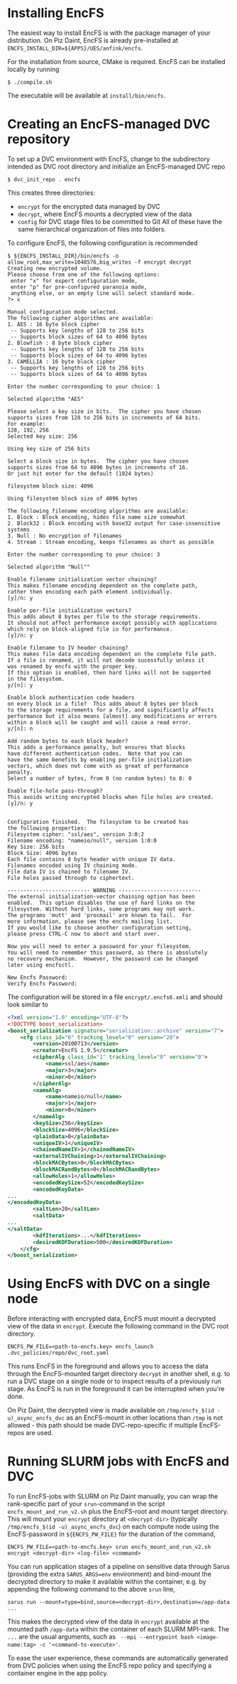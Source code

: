 # Installing EncFS

The easiest way to install EncFS is with the package manager of your distribution. On Piz Daint, EncFS is already pre-installed at `ENCFS_INSTALL_DIR=${APPS}/UES/anfink/encfs`.

For the installation from source, CMake is required. EncFS can be installed locally by running
```shell
$ ./compile.sh
```
The executable will be available at `install/bin/encfs`.

# Creating an EncFS-managed DVC repository

To set up a DVC environment with EncFS, change to the subdirectory intended as DVC root directory and initialize an EncFS-managed DVC repo

```shell
$ dvc_init_repo . encfs
```

This creates three directories:
 * `encrypt` for the encrypted data managed by DVC
 * `decrypt`, where EncFS mounts a decrypted view of the data
 * `config` for DVC stage files to be committed to Git
All of these have the same hierarchical organization of files into folders.

To configure EncFS, the following configuration is recommended
```shell
$ ${ENCFS_INSTALL_DIR}/bin/encfs -o allow_root,max_write=1048576,big_writes -f encrypt decrypt
Creating new encrypted volume.
Please choose from one of the following options:
 enter "x" for expert configuration mode,
 enter "p" for pre-configured paranoia mode,
 anything else, or an empty line will select standard mode.
?> x

Manual configuration mode selected.
The following cipher algorithms are available:
1. AES : 16 byte block cipher
 -- Supports key lengths of 128 to 256 bits
 -- Supports block sizes of 64 to 4096 bytes
2. Blowfish : 8 byte block cipher
 -- Supports key lengths of 128 to 256 bits
 -- Supports block sizes of 64 to 4096 bytes
3. CAMELLIA : 16 byte block cipher
 -- Supports key lengths of 128 to 256 bits
 -- Supports block sizes of 64 to 4096 bytes

Enter the number corresponding to your choice: 1

Selected algorithm "AES"

Please select a key size in bits.  The cipher you have chosen
supports sizes from 128 to 256 bits in increments of 64 bits.
For example: 
128, 192, 256
Selected key size: 256

Using key size of 256 bits

Select a block size in bytes.  The cipher you have chosen
supports sizes from 64 to 4096 bytes in increments of 16.
Or just hit enter for the default (1024 bytes)

filesystem block size: 4096

Using filesystem block size of 4096 bytes

The following filename encoding algorithms are available:
1. Block : Block encoding, hides file name size somewhat
2. Block32 : Block encoding with base32 output for case-insensitive systems
3. Null : No encryption of filenames
4. Stream : Stream encoding, keeps filenames as short as possible

Enter the number corresponding to your choice: 3

Selected algorithm "Null""

Enable filename initialization vector chaining?
This makes filename encoding dependent on the complete path, 
rather then encoding each path element individually.
[y]/n: y

Enable per-file initialization vectors?
This adds about 8 bytes per file to the storage requirements.
It should not affect performance except possibly with applications
which rely on block-aligned file io for performance.
[y]/n: y

Enable filename to IV header chaining?
This makes file data encoding dependent on the complete file path.
If a file is renamed, it will not decode sucessfully unless it
was renamed by encfs with the proper key.
If this option is enabled, then hard links will not be supported
in the filesystem.
y/[n]: y

Enable block authentication code headers
on every block in a file?  This adds about 8 bytes per block
to the storage requirements for a file, and significantly affects
performance but it also means [almost] any modifications or errors
within a block will be caught and will cause a read error.
y/[n]: n

Add random bytes to each block header?
This adds a performance penalty, but ensures that blocks
have different authentication codes.  Note that you can
have the same benefits by enabling per-file initialization
vectors, which does not come with as great of performance
penalty. 
Select a number of bytes, from 0 (no random bytes) to 8: 0

Enable file-hole pass-through?
This avoids writing encrypted blocks when file holes are created.
[y]/n: y


Configuration finished.  The filesystem to be created has
the following properties:
Filesystem cipher: "ssl/aes", version 3:0:2
Filename encoding: "nameio/null", version 1:0:0
Key Size: 256 bits
Block Size: 4096 bytes
Each file contains 8 byte header with unique IV data.
Filenames encoded using IV chaining mode.
File data IV is chained to filename IV.
File holes passed through to ciphertext.

-------------------------- WARNING --------------------------
The external initialization-vector chaining option has been
enabled.  This option disables the use of hard links on the
filesystem. Without hard links, some programs may not work.
The programs 'mutt' and 'procmail' are known to fail.  For
more information, please see the encfs mailing list.
If you would like to choose another configuration setting,
please press CTRL-C now to abort and start over.

Now you will need to enter a password for your filesystem.
You will need to remember this password, as there is absolutely
no recovery mechanism.  However, the password can be changed
later using encfsctl.

New Encfs Password: 
Verify Encfs Password:
```
The configuration will be stored in a file `encrypt/.encfs6.xmli` and should look similar to 

```xml
<?xml version="1.0" encoding="UTF-8"?>
<!DOCTYPE boost_serialization>
<boost_serialization signature="serialization::archive" version="7">
    <cfg class_id="0" tracking_level="0" version="20">
        <version>20100713</version>
        <creator>EncFS 1.9.5</creator>
        <cipherAlg class_id="1" tracking_level="0" version="0">
            <name>ssl/aes</name>
            <major>3</major>
            <minor>0</minor>
        </cipherAlg>
        <nameAlg>
            <name>nameio/null</name>
            <major>1</major>
            <minor>0</minor>
        </nameAlg>
        <keySize>256</keySize>
        <blockSize>4096</blockSize>
        <plainData>0</plainData>
        <uniqueIV>1</uniqueIV>
        <chainedNameIV>1</chainedNameIV>
        <externalIVChaining>1</externalIVChaining>
        <blockMACBytes>0</blockMACBytes>
        <blockMACRandBytes>0</blockMACRandBytes>
        <allowHoles>1</allowHoles>
        <encodedKeySize>52</encodedKeySize>
        <encodedKeyData>
...
</encodedKeyData>
        <saltLen>20</saltLen>
        <saltData>
...
</saltData>
        <kdfIterations>...</kdfIterations>
        <desiredKDFDuration>500</desiredKDFDuration>
    </cfg>
</boost_serialization>
```

# Using EncFS with DVC on a single node

Before interacting with encrypted data, EncFS must mount a decrypted view of the data in `encrypt`. Execute the following command in the DVC root directory.
```shell
ENCFS_PW_FILE=<path-to-encfs.key> encfs_launch .dvc_policies/repo/dvc_root.yaml 
```
This runs EncFS in the foreground and allows you to access the data through the EncFS-mounted target directory `decrypt` in another shell, e.g. to run a DVC stage on a single node or to inspect results of a previously run stage. As EncFS is run in the foreground it can be interrupted when you're done. 

On Piz Daint, the decrypted view is made available on `/tmp/encfs_$(id -u)_async_encfs_dvc` as an EncFS-mount in other locations than `/tmp` is not allowed - this path should be made DVC-repo-specific if multiple EncFS-repos are used.

# Running SLURM jobs with EncFS and DVC

To run EncFS-jobs with SLURM on Piz Daint manually, you can wrap the rank-specific part of your `srun`-command in the script `encfs_mount_and_run_v2.sh` plus the EncFS-root and mount target directory. This will mount your `encrypt` directory at `<decrypt-dir>` (typically `/tmp/encfs_$(id -u)_async_encfs_dvc`) on each compute node using the EncFS-password in `${ENCFS_PW_FILE}` for the duration of the command,

```shell
ENCFS_PW_FILE=<path-to-encfs.key> srun encfs_mount_and_run_v2.sh encrypt <decrypt-dir> <log-file> <command>
```

You can run application stages of a pipeline on sensitive data through Sarus (providing the extra `SARUS_ARGS=env` environment) and bind-mount the decrypted directory to make it available within the container, e.g. by appending the following command to the above `srun` line,
```shell
sarus run --mount=type=bind,source=<decrypt-dir>,destination=/app-data ...
```
This makes the decrypted view of the data in `encrypt` available at the mounted path `/app-data` within the container of each SLURM MPI-rank. The `...` are the usual arguments, such as ` --mpi --entrypoint bash <image-name:tag> -c '<command-to-execute>'`.

To ease the user experience, these commands are automatically generated from DVC policies when using the EncFS repo policy and specifying a container engine in the app policy.